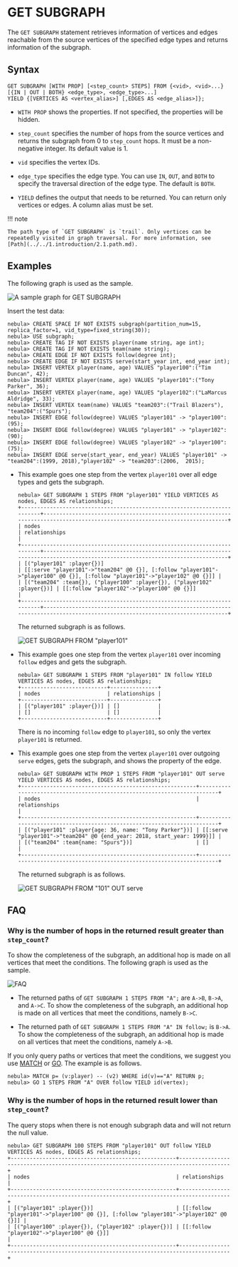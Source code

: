 # GET SUBGRAPH

The `GET SUBGRAPH` statement retrieves information of vertices and edges reachable from the source vertices of the specified edge types and returns information of the subgraph.

## Syntax

```ngql
GET SUBGRAPH [WITH PROP] [<step_count> STEPS] FROM {<vid>, <vid>...}
[{IN | OUT | BOTH} <edge_type>, <edge_type>...]
YIELD {[VERTICES AS <vertex_alias>] [,EDGES AS <edge_alias>]};
```

- `WITH PROP` shows the properties. If not specified, the properties will be hidden.

- `step_count` specifies the number of hops from the source vertices and returns the subgraph from 0 to `step_count` hops. It must be a non-negative integer. Its default value is 1.

- `vid` specifies the vertex IDs.

- `edge_type` specifies the edge type. You can use `IN`, `OUT`, and `BOTH` to specify the traversal direction of the edge type. The default is `BOTH`.

- `YIELD` defines the output that needs to be returned. You can return only vertices or edges. A column alias must be set.

!!! note

    The path type of `GET SUBGRAPH` is `trail`. Only vertices can be repeatedly visited in graph traversal. For more information, see [Path](../../1.introduction/2.1.path.md).

## Examples

The following graph is used as the sample.

![A sample graph for GET SUBGRAPH](https://docs-cdn.nebula-graph.com.cn/figures/dataset-for-crud.png)

Insert the test data:

```ngql
nebula> CREATE SPACE IF NOT EXISTS subgraph(partition_num=15, replica_factor=1, vid_type=fixed_string(30));
nebula> USE subgraph;
nebula> CREATE TAG IF NOT EXISTS player(name string, age int);
nebula> CREATE TAG IF NOT EXISTS team(name string);
nebula> CREATE EDGE IF NOT EXISTS follow(degree int);
nebula> CREATE EDGE IF NOT EXISTS serve(start_year int, end_year int);
nebula> INSERT VERTEX player(name, age) VALUES "player100":("Tim Duncan", 42);
nebula> INSERT VERTEX player(name, age) VALUES "player101":("Tony Parker", 36);
nebula> INSERT VERTEX player(name, age) VALUES "player102":("LaMarcus Aldridge", 33);
nebula> INSERT VERTEX team(name) VALUES "team203":("Trail Blazers"), "team204":("Spurs");
nebula> INSERT EDGE follow(degree) VALUES "player101" -> "player100":(95);
nebula> INSERT EDGE follow(degree) VALUES "player101" -> "player102":(90);
nebula> INSERT EDGE follow(degree) VALUES "player102" -> "player100":(75);
nebula> INSERT EDGE serve(start_year, end_year) VALUES "player101" -> "team204":(1999, 2018),"player102" -> "team203":(2006,  2015);
```

* This example goes one step from the vertex `player101` over all edge types and gets the subgraph.

    ```ngql
    nebula> GET SUBGRAPH 1 STEPS FROM "player101" YIELD VERTICES AS nodes, EDGES AS relationships;
    +-------------------------------------------------------------------------+-----------------------------------------------------------------------------------------------------------------------------+
    | nodes                                                                   | relationships                                                                                                               |
    +-------------------------------------------------------------------------+-----------------------------------------------------------------------------------------------------------------------------+
    | [("player101" :player{})]                                               | [[:serve "player101"->"team204" @0 {}], [:follow "player101"->"player100" @0 {}], [:follow "player101"->"player102" @0 {}]] |
    | [("team204" :team{}), ("player100" :player{}), ("player102" :player{})] | [[:follow "player102"->"player100" @0 {}]]                                                                                  |
    +-------------------------------------------------------------------------+-----------------------------------------------------------------------------------------------------------------------------+
    ```

    The returned subgraph is as follows.

    ![GET SUBGRAPH FROM "player101"](https://docs-cdn.nebula-graph.com.cn/figures/subgraph-1.png)

* This example goes one step from the vertex `player101` over incoming `follow` edges and gets the subgraph.

    ```ngql
    nebula> GET SUBGRAPH 1 STEPS FROM "player101" IN follow YIELD VERTICES AS nodes, EDGES AS relationships;
    +---------------------------+---------------+
    | nodes                     | relationships |
    +---------------------------+---------------+
    | [("player101" :player{})] | []            |
    | []                        | []            |
    +---------------------------+---------------+
    ```

    There is no incoming `follow` edge to `player101`, so only the vertex `player101` is returned.

* This example goes one step from the vertex `player101` over outgoing `serve` edges, gets the subgraph, and shows the property of the edge.

    ```ngql
    nebula> GET SUBGRAPH WITH PROP 1 STEPS FROM "player101" OUT serve YIELD VERTICES AS nodes, EDGES AS relationships;
    +-------------------------------------------------------+-------------------------------------------------------------------------+
    | nodes                                                 | relationships                                                           |
    +-------------------------------------------------------+-------------------------------------------------------------------------+
    | [("player101" :player{age: 36, name: "Tony Parker"})] | [[:serve "player101"->"team204" @0 {end_year: 2018, start_year: 1999}]] |
    | [("team204" :team{name: "Spurs"})]                    | []                                                                      |
    +-------------------------------------------------------+-------------------------------------------------------------------------+
    ```

    The returned subgraph is as follows.
    
    ![GET SUBGRAPH FROM "101" OUT serve](https://docs-cdn.nebula-graph.com.cn/figures/subgraph-2.png)

## FAQ

### Why is the number of hops in the returned result greater than `step_count`?

To show the completeness of the subgraph, an additional hop is made on all vertices that meet the conditions. The following graph is used as the sample.

![FAQ](https://docs-cdn.nebula-graph.com.cn/figures/subgraph2.png)

- The returned paths of `GET SUBGRAPH 1 STEPS FROM "A";` are `A->B`, `B->A`, and `A->C`. To show the completeness of the subgraph, an additional hop is made on all vertices that meet the conditions, namely `B->C`.

- The returned path of `GET SUBGRAPH 1 STEPS FROM "A" IN follow;` is `B->A`. To show the completeness of the subgraph, an additional hop is made on all vertices that meet the conditions, namely `A->B`.

If you only query paths or vertices that meet the conditions, we suggest you use [MATCH](../7.general-query-statements/2.match.md) or [GO](../7.general-query-statements/3.go.md). The example is as follows.

```ngql
nebula> MATCH p= (v:player) -- (v2) WHERE id(v)=="A" RETURN p;
nebula> GO 1 STEPS FROM "A" OVER follow YIELD id(vertex);
```

### Why is the number of hops in the returned result lower than `step_count`?

The query stops when there is not enough subgraph data and will not return the null value.

```ngql
nebula> GET SUBGRAPH 100 STEPS FROM "player101" OUT follow YIELD VERTICES AS nodes, EDGES AS relationships;
+----------------------------------------------------+--------------------------------------------------------------------------------------+
| nodes                                              | relationships                                                                        |
+----------------------------------------------------+--------------------------------------------------------------------------------------+
| [("player101" :player{})]                          | [[:follow "player101"->"player100" @0 {}], [:follow "player101"->"player102" @0 {}]] |
| [("player100" :player{}), ("player102" :player{})] | [[:follow "player102"->"player100" @0 {}]]                                           |
+----------------------------------------------------+--------------------------------------------------------------------------------------+
```
